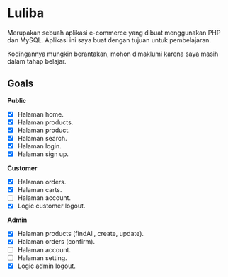 # Luliba

Merupakan sebuah aplikasi e-commerce yang dibuat menggunakan PHP dan MySQL. Aplikasi ini saya buat dengan tujuan untuk pembelajaran.

Kodingannya mungkin berantakan, mohon dimaklumi karena saya masih dalam tahap belajar.

## Goals

**Public**

- [x] Halaman home.
- [x] Halaman products.
- [x] Halaman product.
- [x] Halaman search.
- [x] Halaman login.
- [x] Halaman sign up.

**Customer**

- [x] Halaman orders.
- [x] Halaman carts.
- [ ] Halaman account.
- [x] Logic customer logout.

**Admin**

- [x] Halaman products (findAll, create, update).
- [x] Halaman orders (confirm).
- [ ] Halaman account.
- [ ] Halaman setting.
- [x] Logic admin logout.